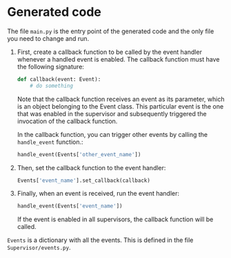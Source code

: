 # Generated code


The file `main.py` is the entry point of the generated code and the only file you need to change and run.

1. First, create a callback function to be called by the event handler whenever a handled event is enabled. The callback function must have the following signature:

    ```python
    def callback(event: Event):
        # do something
    ```
    Note that the callback function receives an event as its parameter, which is an object belonging to the Event class. This particular event is the one that was enabled in the supervisor and subsequently triggered the invocation of the callback function.

    In the callback function, you can trigger other events by calling the `handle_event` function.:

    ```python
    handle_event(Events['other_event_name'])
    ```

2. Then, set the callback function to the event handler:

    ```python
    Events['event_name'].set_callback(callback)
    ```

3. Finally, when an event is received, run the event handler:

    ```python
    handle_event(Events['event_name'])
    ```

    If the event is enabled in all supervisors, the callback function will be called.

`Events` is a dictionary with all the events. This is defined in the file `Supervisor/events.py`.